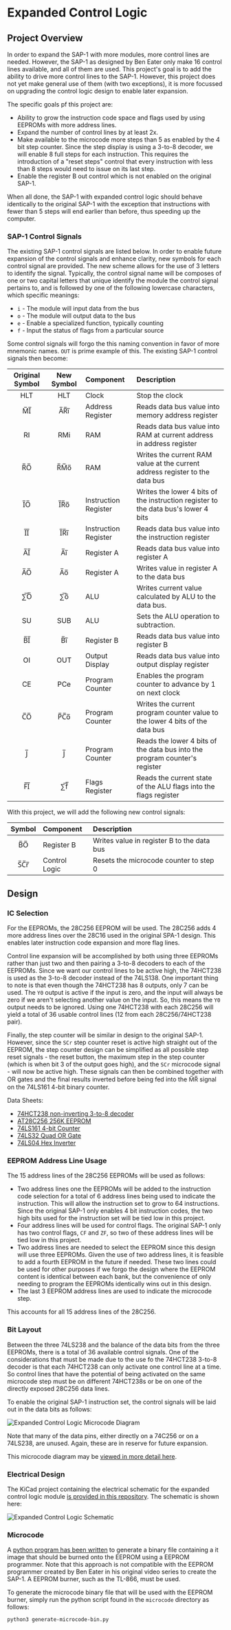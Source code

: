 # Expanded Control Logic
## Project Overview
In order to expand the SAP-1 with more modules, more control lines are needed. However, the SAP-1 as designed by Ben Eater only make 16 control lines available, and all of them are used. This project's goal is to add the ability to drive more control lines to the SAP-1. However, this project does not yet make general use of them (with two exceptions), it is more focussed on upgrading the control logic design to enable later expansion.

The specific goals pf this project are:
* Ability to grow the instruction code space and flags used by using EEPROMs with more address lines. 
* Expand the number of control lines by at least 2x.
* Make available to the microcode more steps than 5 as enabled by the 4 bit step counter. Since the step display is using a 3-to-8 decoder, we will enable 8 full steps for each instruction. This requires the introduction of a "reset steps" control that every instruction with less than 8 steps would need to issue on its last step. 
* Enable the register B out control which is not enabled on the original SAP-1. 

When all done, the SAP-1 with expanded control logic should behave identically to the original SAP-1 with the exception that instructions with fewer than 5 steps will end earlier than before, thus speeding up the computer. 


### SAP-1 Control Signals

The existing SAP-1 control signals are listed below. In order to enable future expansion of the control signals and enhance clarity, new symbols for each control signal are provided. The new scheme allows for the use of 3 letters to identify the signal. Typically, the control signal name will be composes of one or two capital letters that unique identify the module the control signal pertains to, and is followed by one of the following lowercase characters, which specific meanings:

* `i` - The module will input data from the bus
* `o` - The module will output data to the bus
* `e` - Enable a specialized function, typically counting
* `f` - Input the status of flags from a particular source

Some control signals will forgo the this naming convention in favor of more mnemonic names. `OUT` is prime example of this. The existing SAP-1 control signals then become: 


| Original Symbol | New Symbol |Component | Description |
|:-:|:-:|:--|:--|
| HLT | HLT | Clock | Stop the clock |
| M̅I̅ | A̅R̅i̅ | Address Register | Reads data bus value into memory address register |
| RI | RMi | RAM | Reads data bus value into RAM at current address in address register |
| R̅O̅ | R̅M̅o̅ | RAM | Writes the current RAM value at the current address register to the data bus |
| I̅O̅ | I̅R̅o̅ | Instruction Register | Writes the lower 4 bits of the instruction register to the data bus's lower 4 bits |
| I̅I̅ | I̅R̅i̅ | Instruction Register | Reads data bus value into the instruction register |
| A̅I̅ | A̅i̅ | Register A | Reads data bus value into register A |
| A̅O̅ | A̅o̅ | Register A | Writes value in register A to the data bus |
| ∑̅O̅ | ∑̅o̅ |ALU | Writes current value calculated by ALU to the data bus. |
| SU | SUB | ALU | Sets the ALU operation to subtraction. |
| B̅I̅ | B̅i̅ |Register B | Reads data bus value into register B |
| OI | OUT | Output Display | Reads data bus value into output display register |
| CE | PCe | Program Counter | Enables the program counter to advance by 1 on next clock |
| C̅O̅ | P̅C̅o̅ |Program Counter | Writes the current program counter value to the lower 4 bits of the data bus |
| J̅ | J̅ | Program Counter | Reads the lower 4 bits of the data bus into the program counter's register |
| F̅I̅ | ∑̅f̅ | Flags Register | Reads the current state of the ALU flags into the flags register |


With this project, we will add the following new control signals:

| Symbol | Component | Description |
|:-:|:--|:--|
| B̅O̅ | Register B | Writes value in register B to the data bus |
| S̅C̅r̅ | Control Logic | Resets the microcode counter to step 0 |

## Design

### IC Selection
For the EEPROMs, the 28C256 EEPROM will be used. The 28C256 adds 4 more address lines over the 28C16 used in the original SPA-1 design. This enables later instruction code expansion and more flag lines. 

Control line expansion will be accomplished by both using three EEPROMs rather than just two and then pairing a 3-to-8 decoders to each of the EEPROMs. Since we want our control lines to be active high, the 74HCT238 is used as the 3-to-8 decoder instead of the 74LS138. One important thing to note is that even though the 74HCT238 has 8 outputs, only 7 can be used. The `Y0` output is active if the input is zero, and the input will always be zero if we aren't selecting another value on the input. So, this means the `Y0` output needs to be ignored. Using one 74HCT238 with each 28C256 will yield a total of 36 usable control lines (12 from each 28C256/74HCT238 pair).

Finally, the step counter will be similar in design to the original SAP-1. However, since the `SCr` step counter reset is  active high straight out of the EEPROM, the step counter design can be simplified as all possible step reset signals - the reset button, the maximum step in the step counter (which is when bit 3 of the output goes high), and the `SCr` microcode signal - will now be active high. These signals can then be combined together with OR gates and the final results inverted before being fed into the M̅R̅ signal on the 74LS161 4-bit binary counter.

Data Sheets:
* [74HCT238 non-inverting 3-to-8 decoder](https://www.ti.com/lit/ds/symlink/cd74hct238.pdf)
* [AT28C256 256K EEPROM](https://www.mouser.com/datasheet/2/268/doc0006-1108095.pdf)
* [74LS161 4-bit Counter](https://www.ti.com/lit/ds/symlink/sn74ls161a.pdf)
* [74LS32 Quad OR Gate](https://www.ti.com/lit/ds/symlink/sn74ls32.pdf)
* [74LS04 Hex Inverter](https://www.ti.com/lit/ds/symlink/sn74ls04.pdf)

### EEPROM Address Line Usage
The 15 address lines of the 28C256 EEPROMs will be used as follows:

* Two address lines one the EEPROMs will be added to the instruction code selection for a total of 6 address lines being used to indicate the instruction. This will allow the instruction set to grow to 64 instructions. Since the original SAP-1 only enables 4 bit instruction codes, the two high bits used for the instruction set will be tied low in this project. 
* Four address lines will be used for control flags. The original SAP-1 only has two control flags, `CF` and `ZF`, so two of these address lines will be tied low in this project.
* Two address lines are needed to select the EEPROM since this design will use three EEPROMs. Given the use of two address lines, it is feasible to add a fourth EEPROM in the future if needed. These two lines could be used for other purposes if we forgo the design where the EEPROM content is identical between each bank, but the convenience of only needing to program the EEPROMs identically wins out in this design.
* The last 3 EEPROM address lines are used to indicate the microcode step.

This accounts for all 15 address lines of the 28C256.

### Bit Layout

Between the three 74LS238 and the balance of the data bits from the three EEPROMs, there is a total of 36 available control signals. One of the considerations that must be made due to the use fo the 74HCT238 3-to-8 decoder is that each 74HCT238 can only activate one control line at a time. So control lines that have the potential of being activated on the same microcode step must be on different 74HCT238s or be on one of the directly exposed 28C256 data lines. 

To enable the original SAP-1 instruction set, the control signals will be laid out in the data bits as follows:

![Expanded Control Logic Microcode Diagram](sap-1-expanded-control-logic-original-instructions-microcode.png)

Note that many of the data pins, either directly on a 74C256 or on a 74LS238, are unused. Again, these are in reserve for future expansion.

This microcode diagram may be [viewed in more detail here](http://bit.ly/sap-1-extended-control-lines-microcode).

### Electrical Design
The KiCad project containing the electrical schematic for the expanded control logic module [is provided in this repository](./control-logic/). The schematic is shown here:

![Expanded Control Logic Schematic](sap-1-expanded-control-logic-schematic.png)

### Microcode

A [python program has been written](microcode) to generate a binary file containing a it image that should be burned onto the EEPROM using a EEPROM programmer. Note that this approach is not compatible with the EEPROM programmer created by Ben Eater in his original video series to create the SAP-1. A EEPROM burner, such as the TL-866, must be used. 

To generate the microcode binary file that will be used with the EEPROM burner, simply run the python script found in the `microcode` directory as follows:
```
python3 generate-microcode-bin.py
```


